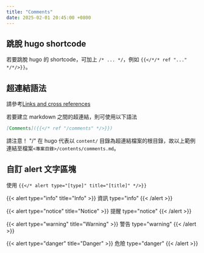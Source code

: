 ```yaml
---
title: "Comments"
date: 2025-02-01 20:45:00 +0800
---
```


## 跳脫 hugo shortcode

若要跳脫 hugo 的 shortcode，可加上 `/* ... */`，例如 `{{</*/* ref "..." */*/>}}`。

## 超連結語法

請參考[Links and cross references](https://gohugo.io/content-management/cross-references/)

若要建立 markdown 之間的超連結，則可使用以下語法

```markdown
[Comments]({{</* ref "/comments" */>}})
```

請注意！ "/" 在 hugo 代表以 `content/` 目錄為超連結檔案的根目錄，故以上範例連結至檔案`<專案目錄>/contents/comments.md`。

## 自訂 alert 文字區塊

使用 `{{</* alert type="[type]" title="[title]" */>}}`

{{< alert type="info" title="Info" >}}
資訊
type="info"
{{< /alert >}}

{{< alert type="notice" title="Notice" >}}
提醒
type="notice"
{{< /alert >}}

{{< alert type="warning" title="Warning" >}}
警告
type="warning"
{{< /alert >}}

{{< alert type="danger" title="Danger" >}}
危險
type="danger"
{{< /alert >}}
